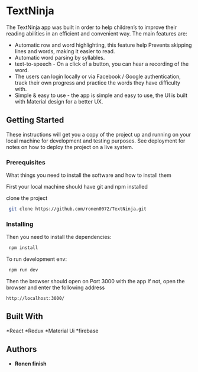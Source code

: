 # TextNinja
The TextNinja app was built in order to help children’s to improve their reading abilities in an efficient and convenient way. The main features are:
* Automatic row and word highlighting, this feature help Prevents skipping lines and words, making it easier to read.
* Automatic word parsing by syllables.
* text-to-speech - On a click of a button, you can hear a recording of the word.
* The users can login locally or via Facebook / Google authentication, track their own progress and practice the words they have difficulty with.
* Simple & easy to use - the app is simple and easy to use, the UI is built with Material design for a better UX.

## Getting Started

These instructions will get you a copy of the project up and running on your local machine for development and testing purposes. See deployment for notes on how to deploy the project on a live system.

### Prerequisites

What things you need to install the software and how to install them

First your local machine should have git and npm installed

clone the project
```bash
 git clone https://github.com/ronen0072/TextNinja.git
```

### Installing

Then you need to install the dependencies:

```bash
 npm install
```


To run development env:
```bash
 npm run dev
```

Then the browser should open on Port 3000 with the app
If not, open the browser and enter the following address

```
http://localhost:3000/
```


## Built With
*React
*Redux
*Material Ui
*firebase

## Authors

* **Ronen finish** 
